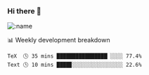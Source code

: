 ### Hi there 👋

<!--
**lv2020/lv2020** is a ✨ _special_ ✨ repository because its `README.md` (this file) appears on your GitHub profile.

Here are some ideas to get you started:

- 🔭 I’m currently working on ...
- 🌱 I’m currently learning ...
- 👯 I’m looking to collaborate on ...
- 🤔 I’m looking for help with ...
- 💬 Ask me about ...
- 📫 How to reach me: ...
- 😄 Pronouns: ...
- ⚡ Fun fact: ...
-->
![:name](https://count.getloli.com/get/@:lv2020)
 <!-- waka-box start -->
📊 Weekly development breakdown
```text
TeX  🕓 35 mins ████████████████▏░░░░ 77.4%
Text 🕓 10 mins ████▊░░░░░░░░░░░░░░░░ 22.6%
```
<!-- Powered by https://github.com/YouEclipse/waka-box-go . -->
<!-- waka-box end -->
